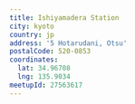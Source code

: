```yaml
---
title: Ishiyamadera Station
city: kyoto
country: jp
address: '5 Hotarudani, Otsu'
postalCode: 520-0853
coordinates:
  lat: 34.96708
  lng: 135.9034
meetupId: 27563617
---
```


